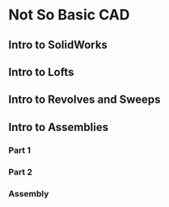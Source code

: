 # Not So Basic CAD


## Intro to SolidWorks

## Intro to Lofts

## Intro to Revolves and Sweeps

## Intro to Assemblies
### Part 1
### Part 2
### Assembly
